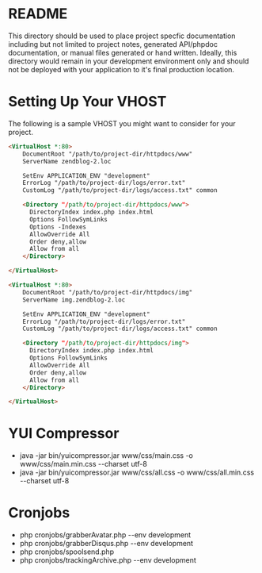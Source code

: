 README
======

This directory should be used to place project specfic documentation including
but not limited to project notes, generated API/phpdoc documentation, or
manual files generated or hand written.  Ideally, this directory would remain
in your development environment only and should not be deployed with your
application to it's final production location.


Setting Up Your VHOST
=====================

The following is a sample VHOST you might want to consider for your project.

```html
<VirtualHost *:80>
    DocumentRoot "/path/to/project-dir/httpdocs/www"
    ServerName zendblog-2.loc

    SetEnv APPLICATION_ENV "development"
    ErrorLog "/path/to/project-dir/logs/error.txt"
    CustomLog "/path/to/project-dir/logs/access.txt" common

    <Directory "/path/to/project-dir/httpdocs/www">
      DirectoryIndex index.php index.html
      Options FollowSymLinks
      Options -Indexes
      AllowOverride All
      Order deny,allow
      Allow from all
    </Directory>

</VirtualHost>
```

```html
<VirtualHost *:80>
    DocumentRoot "/path/to/project-dir/httpdocs/img"
    ServerName img.zendblog-2.loc

    SetEnv APPLICATION_ENV "development"
    ErrorLog "/path/to/project-dir/logs/error.txt"
    CustomLog "/path/to/project-dir/logs/access.txt" common

    <Directory "/path/to/project-dir/httpdocs/img">
      DirectoryIndex index.php index.html
      Options FollowSymLinks
      AllowOverride All
      Order deny,allow
      Allow from all
    </Directory>

</VirtualHost>
```

YUI Compressor
==============

* java -jar bin/yuicompressor.jar www/css/main.css -o www/css/main.min.css --charset utf-8
* java -jar bin/yuicompressor.jar www/css/all.css -o www/css/all.min.css --charset utf-8

Cronjobs
========

* php cronjobs/grabberAvatar.php  --env development
* php cronjobs/grabberDisqus.php  --env development
* php cronjobs/spoolsend.php
* php cronjobs/trackingArchive.php  --env development